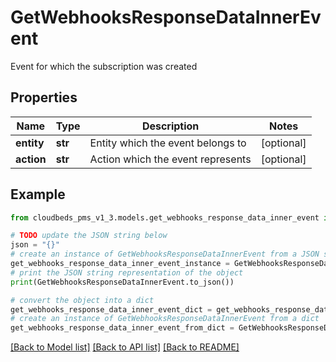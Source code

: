 # GetWebhooksResponseDataInnerEvent

Event for which the subscription was created

## Properties

Name | Type | Description | Notes
------------ | ------------- | ------------- | -------------
**entity** | **str** | Entity which the event belongs to | [optional] 
**action** | **str** | Action which the event represents | [optional] 

## Example

```python
from cloudbeds_pms_v1_3.models.get_webhooks_response_data_inner_event import GetWebhooksResponseDataInnerEvent

# TODO update the JSON string below
json = "{}"
# create an instance of GetWebhooksResponseDataInnerEvent from a JSON string
get_webhooks_response_data_inner_event_instance = GetWebhooksResponseDataInnerEvent.from_json(json)
# print the JSON string representation of the object
print(GetWebhooksResponseDataInnerEvent.to_json())

# convert the object into a dict
get_webhooks_response_data_inner_event_dict = get_webhooks_response_data_inner_event_instance.to_dict()
# create an instance of GetWebhooksResponseDataInnerEvent from a dict
get_webhooks_response_data_inner_event_from_dict = GetWebhooksResponseDataInnerEvent.from_dict(get_webhooks_response_data_inner_event_dict)
```
[[Back to Model list]](../README.md#documentation-for-models) [[Back to API list]](../README.md#documentation-for-api-endpoints) [[Back to README]](../README.md)


